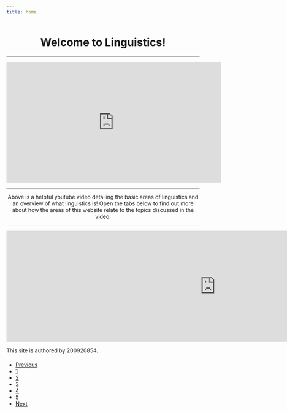 ```yaml
---
title: home
---
```

<style>
h1 {text-align:center;}
</style>

<h1>Welcome to Linguistics!</h1>

<hr>

<div style="text-align:center;">

  <iframe width="560" height="315" src="https://www.youtube.com/embed/J2spfXWHi7k" title="YouTube video player" frameborder="0" allow="accelerometer; autoplay; clipboard-write;      encrypted-media; gyroscope; picture-in-picture" allowfullscreen></iframe>
  
</div>

<hr>

<div style="text-align:center;">

<p>Above is a helpful youtube video detailing the basic areas of linguistics and an overview of what linguistics is! Open the tabs below to find out more about how the areas of this website relate to the topics discussed in the video.</p>
  
<hr>
  
<iframe src="https://h5p.org/h5p/embed/1243399" width="1090" height="290" frameborder="0" allowfullscreen="allowfullscreen" allow="geolocation *; microphone *; camera *; midi *; encrypted-media *" title="Fields of Study"></iframe><script src="https://h5p.org/sites/all/modules/h5p/library/js/h5p-resizer.js" charset="UTF-8"></script>

</div>

<p>This site is authored by 200920854.</p>

<ul class="pagination justify-content-center" style="margin:20px 0">
  <li class="page-item disabled"><a class="page-link" href="#">Previous</a></li>
  <li class="page-item active"><a class="page-link" href="https://skinnydini.github.io/SML5202-2021-Final/">1</a></li>
  <li class="page-item"><a class="page-link" href="https://skinnydini.github.io/SML5202-2021-Final/page2.html">2</a></li>
  <li class="page-item"><a class="page-link" href="https://skinnydini.github.io/SML5202-2021-Final/page3.html">3</a></li>
  <li class="page-item"><a class="page-link" href="https://skinnydini.github.io/SML5202-2021-Final/page4.html">4</a></li>
  <li class="page-item"><a class="page-link" href="https://skinnydini.github.io/SML5202-2021-Final/page5.html">5</a></li>
  <li class="page-item"><a class="page-link" href="https://skinnydini.github.io/SML5202-2021-Final/page2.html">Next</a></li>
</ul>
